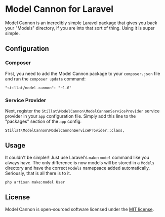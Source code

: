 # Model Cannon for Laravel

Model Cannon is an incredibly simple Laravel package that gives you back your "Models" directory, if you are into that sort of thing. Using it is super simple.

## Configuration

### Composer

First, you need to add the Model Cannon package to your `composer.json` file and run the `composer update` command:

```
"stillat/model-cannon": "~1.0"
```

### Service Provider

Next, register the `Stillat\ModelCannon\ModelCannonServiceProvider` service provider in your `app` configuration file. Simply add this line to the "packages" section of the `app` config:

```
Stillat\ModelCannon\ModelCannonServiceProvider::class,
```

## Usage

It couldn't be simpler! Just use Laravel's `make:model` command like you always have. The only difference is now models will be stored in a `Models` directory and have the correct `Models` namepsace added automatically. Seriously, that is all there is to it.

```
php artisan make:model User
```

## License

Model Cannon is open-sourced software licensed under the [MIT license](http://opensource.org/licenses/MIT).
